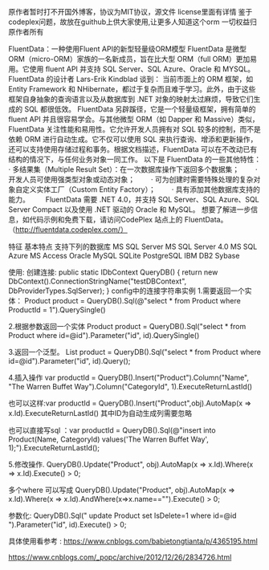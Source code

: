原作者暂时打不开国外博客，协议为MIT协议，源文件 license里面有详情
鉴于codeplex问题，故放在guithub上供大家使用,让更多人知道这个orm
一切权益归原作者所有

FluentData：一种使用Fluent API的新型轻量级ORM模型 
FluentData 是微型 ORM（micro-ORM）家族的一名新成员，旨在比大型 ORM（full ORM）更加易用。它使用 fluent API 并支持 SQL Server、SQL Azure、Oracle 和 MYSQL。 
FluentData 的设计者 Lars-Erik Kindblad 谈到：
	当前市面上的 ORM 框架，如 Entity Framework 和 NHibernate，都过于复杂而且难于学习。此外，由于这些框架自身抽象的查询语言以及从数据库到 .NET 对象的映射太过麻烦，导致它们生成的 SQL 都很低效。 
 FluentData 另辟蹊径，它是一个轻量级框架，拥有简单的 fluent API 并且很容易学会。与其他微型 ORM（如 Dapper 和 Massive）类似，FluentData 关注性能和易用性。它允许开发人员拥有对 SQL 较多的控制，而不是依赖 ORM 进行自动生成。它不仅可以使用 SQL 来执行查询、增添和更新操作，还可以支持使用存储过程和事务。根据文档描述，FluentData 可以在不改动已有结构的情况下，与任何业务对象一同工作。 
 以下是 FluentData 的一些其他特性： 
	· 多结果集（Multiple Result Set）：在一次数据库操作下返回多个数据集； 
　　· 开发人员可使用强类型对象或动态对象； 
　　· 可为创建时需要特殊处理的复杂对象自定义实体工厂（Custom Entity Factory）； 
　　· 具有添加其他数据库支持的能力。 
　　FluentData 需要 .NET 4.0，并支持 SQL Server、SQL Azure、SQL Server Compact 以及使用 .NET 驱动的 Oracle 和 MySQL。 想要了解进一步信息，如代码示例和免费下载，请访问CodePlex 站点上的 FluentData。（http://fluentdata.codeplex.com/）
  
特征
基本特点
支持下列的数据库
MS SQL Server
MS SQL Server 4.0
MS SQL Azure
MS Access
Oracle
MySQL
SQLite
PostgreSQL
IBM DB2
Sybase

使用:
创建连接:
public static IDbContext QueryDB()
{
   return new DbContext().ConnectionStringName(\"testDBContext\", DbProviderTypes.SqlServer);
}
config中的连接字符串实例 
  <connectionStrings>
    <add name="testDBContext" connectionString="server=192.168.1.100;uid=sa;pwd=sa!;database=testDB;" />
  </connectionStrings>
1.需要返回一个实体： 
Product product = QueryDB().Sql(@\"select * from Product where ProductId = 1\").QuerySingle<Product>()

2.根据参数返回一个实体
 Product product = QueryDB().Sql(\"select * from Product where id=@id\").Parameter(\"id\", id).QuerySingle<Product>()
 
3.返回一个泛型。
List<Product> product = QueryDB().Sql("select * from Product where id=@id").Parameter("id", id).Query<Product>();

4.插入操作 
var productId = QueryDB().Insert(\"Product\").Column(\"Name\", \"The Warren Buffet Way\").Column(\"CategoryId\", 1).ExecuteReturnLastId()

也可以这样:var productId = QueryDB().Insert(\"Product\",obj).AutoMap(x => x.Id).ExecuteReturnLastId() 其中ID为自动生成列需要忽略

也可以直接写sql ：var productId = QueryDB().Sql(@"insert into Product(Name, CategoryId) values('The Warren Buffet Way', 1);").ExecuteReturnLastId();

5.修改操作. 
 QueryDB().Update("Product", obj).AutoMap(x => x.Id).Where(x => x.Id).Execute() > 0; 
 
 多个where 可以写成
 QueryDB().Update("Product", obj).AutoMap(x => x.Id).Where(x => x.Id).AndWhere(x=>x.name=="").Execute() > 0; 
 
 参数化:
 QueryDB().Sql(" update Product set IsDelete=1 where id=@id ").Parameter("id", id).Execute() > 0;
 
具体使用看参考 :
https://www.cnblogs.com/babietongtianta/p/4365195.html

https://www.cnblogs.com/_popc/archive/2012/12/26/2834726.html 
